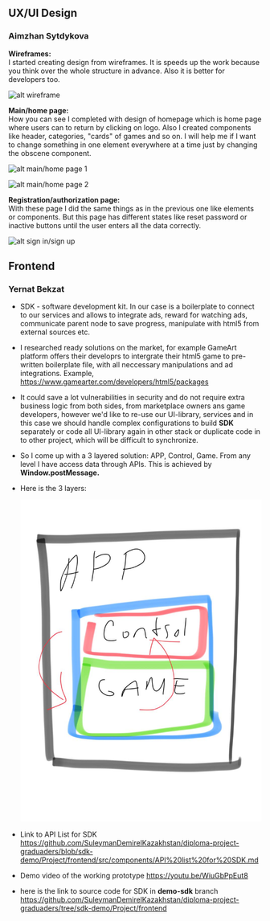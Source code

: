 ## UX/UI Design
### Aimzhan Sytdykova

**Wireframes:**\
I started creating design from wireframes. It is speeds up the work because you think over the whole structure in advance. Also it is better for developers too.

![alt wireframe](https://github.com/SuleymanDemirelKazakhstan/diploma-project-graduaders/blob/main/Design/wireframe1.png?raw=true)

**Main/home page:**\
How you can see I completed with design of homepage which is home page where users can to return by clicking on logo. Also I created components like header, categories, "cards" of games and so on. I will help me if I want to change something in one element everywhere at a time just by changing the obscene component.

![alt main/home page 1](https://github.com/SuleymanDemirelKazakhstan/diploma-project-graduaders/blob/main/Design/main_home1.png?raw=true)

![alt main/home page 2](https://github.com/SuleymanDemirelKazakhstan/diploma-project-graduaders/blob/main/Design/main_home2.png?raw=true)

**Registration/authorization page:**\
With these page I did the same things as in the previous one like elements or components. But this page has different states like reset password or inactive buttons until the user enters all the data correctly.

![alt sign in/sign up](https://github.com/SuleymanDemirelKazakhstan/diploma-project-graduaders/blob/main/Design/sign_in_up.png?raw=true)

## Frontend
### Yernat Bekzat
* SDK -  software development kit. In our case is a boilerplate to connect to our services and allows to integrate ads, reward for watching ads, communicate parent node to save progress, manipulate with html5 from external sources etc. 
* I researched ready solutions on the market, for example GameArt platform offers their developrs to intergrate their html5 game to pre-written boilerplate file, with all neccessary manipulations and ad integrations. Example, https://www.gamearter.com/developers/html5/packages
*  It could save a lot vulnerabilities in security and do not require extra business logic from both sides, from marketplace owners ans game developers, however we'd like to re-use our UI-library, services and in this case we should handle complex configurations to build **SDK** separately or code all UI-library again in other stack or duplicate code in to other project, which will be difficult to synchronize.
* So I come up with a 3 layered solution: APP, Control, Game. From any level I have access data through APIs. This is achieved by **Window.postMessage.**
* Here is the 3 layers: 
  
    ![alt week7-3-layers](./week7/three-layers.png)
  
* Link to API List for SDK
    https://github.com/SuleymanDemirelKazakhstan/diploma-project-graduaders/blob/sdk-demo/Project/frontend/src/components/API%20list%20for%20SDK.md 
* Demo video of the working prototype
    https://youtu.be/WiuGbPpEut8
* here is the link to source code for SDK in **demo-sdk** branch
    https://github.com/SuleymanDemirelKazakhstan/diploma-project-graduaders/tree/sdk-demo/Project/frontend